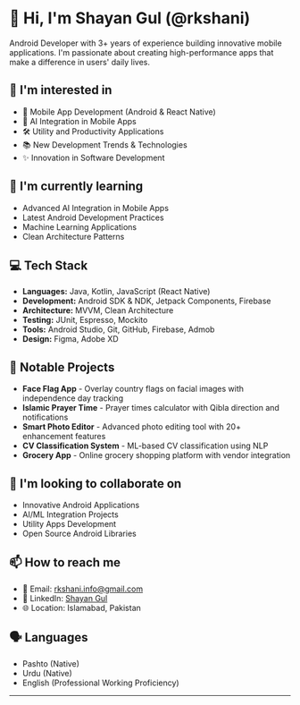 # 👋 Hi, I'm Shayan Gul (@rkshani)

Android Developer with 3+ years of experience building innovative mobile applications. I'm passionate about creating high-performance apps that make a difference in users' daily lives.

## 👀 I'm interested in
- 📱 Mobile App Development (Android & React Native)
- 🤖 AI Integration in Mobile Apps
- 🛠️ Utility and Productivity Applications
- 📚 New Development Trends & Technologies
- ✨ Innovation in Software Development

## 🌱 I'm currently learning
- Advanced AI Integration in Mobile Apps
- Latest Android Development Practices
- Machine Learning Applications
- Clean Architecture Patterns

## 💻 Tech Stack
- **Languages:** Java, Kotlin, JavaScript (React Native)
- **Development:** Android SDK & NDK, Jetpack Components, Firebase
- **Architecture:** MVVM, Clean Architecture
- **Testing:** JUnit, Espresso, Mockito
- **Tools:** Android Studio, Git, GitHub, Firebase, Admob
- **Design:** Figma, Adobe XD

## 🚀 Notable Projects
- **Face Flag App** - Overlay country flags on facial images with independence day tracking
- **Islamic Prayer Time** - Prayer times calculator with Qibla direction and notifications
- **Smart Photo Editor** - Advanced photo editing tool with 20+ enhancement features
- **CV Classification System** - ML-based CV classification using NLP
- **Grocery App** - Online grocery shopping platform with vendor integration

## 💞️ I'm looking to collaborate on
- Innovative Android Applications
- AI/ML Integration Projects
- Utility Apps Development
- Open Source Android Libraries

## 📫 How to reach me
- 📧 Email: rkshani.info@gmail.com
- 💼 LinkedIn: [Shayan Gul](https://linkedin.com/in/shayan-gul-208114231)
- 🌐 Location: Islamabad, Pakistan

## 🗣️ Languages
- Pashto (Native)
- Urdu (Native)
- English (Professional Working Proficiency)

---
